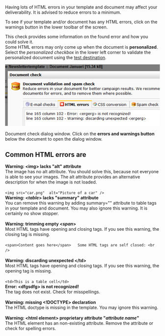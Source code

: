 Having lots of HTML errors in your template and document may affect your
deliverability. It is advised to reduce errors to a minimum.

To see if your template and/or document has any HTML errors, click on
the warnings button in the lower toolbar of the screen.

This check provides some information on the found error and how you
could solve it. \
 Some HTML errors may only come up when the document is
**personalized**. Select the *personalized checkbox* in the lower left
corner to validate the personalized document using the [test
destination](http://www.copernica.com/en/support/what-is-the-test-destination).

![](images/htmlerrors.png)

Document check dialog window. Click on the **errors and warnings
button** below the document to open the dialog window.

Common HTML errors are
----------------------

**Warning: \<img\> lacks "alt" attribute**\
 The image has no alt attribute. You should solve this, because not
everyone is able to see your images. The alt attribute provides an
alternative description for when the image is not loaded. \
\
`<img src="car.png"  alt="Picture of a car" />`**\
 Warning: \<*table*\> lacks "summary" attribute**\
 You can remove this warning by adding summary="" attribute to table
tags in your template and document. You may also ignore this warning. It
is certainly no show stopper. \
\
**Warning: trimming empty \<*span*\>**\
 Most HTML tags have opening and closing tags. If you see this warning,
the closing tag is missing. \
\
`<span>Content goes here</span>   Some HTML tags are self closed: <br  />`\
**\
 Warning: discarding unexpected \</td\>**\
 Most HTML tags have opening and closing tags. If you see this warning,
the opening tag is missing. \
\
`<td>This is a table cell</td>`**\
 Error: \<dfgsdfg\> is not recognized!**\
 The tag does not exist. Check for misspellings. \
**\
 Warning: missing \<!DOCTYPE\> declaration**\
 The HTML doctype is missing in the template. You may ignore this
warning. \
**\
 Warning: \<html element\> proprietary attribute "*attribute name*"**\
 The HTML element has an non-existing attribute. Remove the attribute or
check for spelling errors.

